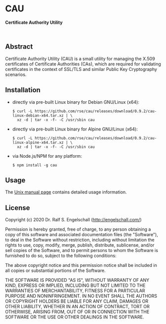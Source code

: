 
CAU
===

**Certificate Authority Utility**

<p/>
<img src="https://nodei.co/npm/cau.png?downloads=true&stars=true" alt=""/>

<p/>
<img src="https://david-dm.org/rse/cau.png" alt=""/>

Abstract
--------

Certificate Authority Utility (CAU) is a small utility for managing the
X.509 certificates of Certificate Authorities (CAs), which are required
for validating certificates in the context of SSL/TLS and similar Public
Key Cryptography scenarios.

Installation
------------

- directly via pre-built Linux binary for Debian GNU/Linux (x64):

    ```
    $ curl -L https://github.com/rse/cau/releases/download/0.9.2/cau-linux-debian-x64.tar.xz | \
      xz -d | tar -x -f- -C /usr/sbin cau
    ```

- directly via pre-built Linux binary for Alpine GNU/Linux (x64):

    ```
    $ curl -L https://github.com/rse/cau/releases/download/0.9.2/cau-linux-alpine-x64.tar.xz | \
      xz -d | tar -x -f- -C /usr/sbin cau
    ```

- via Node.js/NPM for any platform:

    ```
    $ npm install -g cau
    ```

Usage
-----

The [Unix manual page](https://github.com/rse/cau/blob/master/cau.md) contains
detailed usage information.

License
-------

Copyright (c) 2020 Dr. Ralf S. Engelschall (http://engelschall.com/)

Permission is hereby granted, free of charge, to any person obtaining
a copy of this software and associated documentation files (the
"Software"), to deal in the Software without restriction, including
without limitation the rights to use, copy, modify, merge, publish,
distribute, sublicense, and/or sell copies of the Software, and to
permit persons to whom the Software is furnished to do so, subject to
the following conditions:

The above copyright notice and this permission notice shall be included
in all copies or substantial portions of the Software.

THE SOFTWARE IS PROVIDED "AS IS", WITHOUT WARRANTY OF ANY KIND,
EXPRESS OR IMPLIED, INCLUDING BUT NOT LIMITED TO THE WARRANTIES OF
MERCHANTABILITY, FITNESS FOR A PARTICULAR PURPOSE AND NONINFRINGEMENT.
IN NO EVENT SHALL THE AUTHORS OR COPYRIGHT HOLDERS BE LIABLE FOR ANY
CLAIM, DAMAGES OR OTHER LIABILITY, WHETHER IN AN ACTION OF CONTRACT,
TORT OR OTHERWISE, ARISING FROM, OUT OF OR IN CONNECTION WITH THE
SOFTWARE OR THE USE OR OTHER DEALINGS IN THE SOFTWARE.

